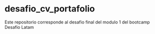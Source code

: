 # desafio_cv_portafolio
Este repositorio corresponde al desafio final del modulo 1 del bootcamp Desafio Latam
